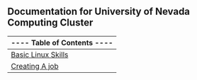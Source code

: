 ## Documentation for University of Nevada Computing Cluster
|---- Table of Contents ----|
|---------------------------|
|[Basic Linux Skills](./../basic_linux)|
|[Creating A job](./../jobs/creation.md)|
